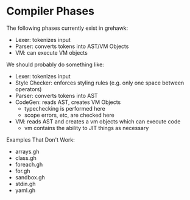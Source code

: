 # Compiler Phases

The following phases currently exist in grehawk:

* Lexer: tokenizes input
* Parser: converts tokens into AST/VM Objects
* VM: can execute VM objects

We should probably do something like:

* Lexer: tokenizes input
* Style Checker: enforces styling rules (e.g. only one space between operators)
* Parser: converts tokens into AST
* CodeGen: reads AST, creates VM Objects
  * typechecking is performed here
  * scope errors, etc, are checked here
* VM: reads AST and creates a vm objects which can execute code
  * vm contains the ability to JIT things as necessary


Examples That Don't Work:

* arrays.gh
* class.gh
* foreach.gh
* for.gh
* sandbox.gh
* stdin.gh
* yaml.gh
